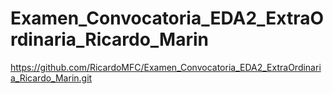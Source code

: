 # Examen_Convocatoria_EDA2_ExtraOrdinaria_Ricardo_Marin

https://github.com/RicardoMFC/Examen_Convocatoria_EDA2_ExtraOrdinaria_Ricardo_Marin.git
